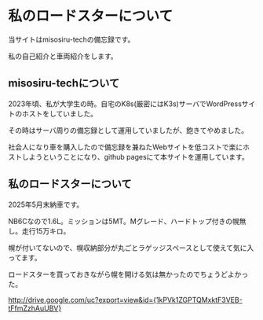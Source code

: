 # 私のロードスターについて

当サイトはmisosiru-techの備忘録です。

私の自己紹介と車両紹介をします。


## misosiru-techについて

2023年頃、私が大学生の時。自宅のK8s(厳密にはK3s)サーバでWordPressサイトのホストをしていました。

その時はサーバ周りの備忘録として運用していましたが、飽きてやめました。

社会人になり車を購入したので備忘録を兼ねたWebサイトを低コストで楽にホストしようということになり、github pagesにて本サイトを運用しています。

## 私のロードスターについて

2025年5月末納車です。

NB6Cなので1.6L。ミッションは5MT。Mグレード、ハードトップ付きの幌無し。走行15万キロ。

幌が付いてないので、幌収納部分が丸ごとラゲッジスペースとして使えて気に入ってます。

ロードスターを買っておきながら幌を開ける気は無かったのでちょうどよかった。

http://drive.google.com/uc?export=view&id={1kPVk1ZGPTQMxktF3VEB-tFfmZzhAuUBV}
